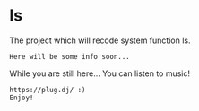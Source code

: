 # ls
The project which will recode system function ls.

	Here will be some info soon...

While you are still here... You can listen to music!

	https://plug.dj/ :)
	Enjoy!